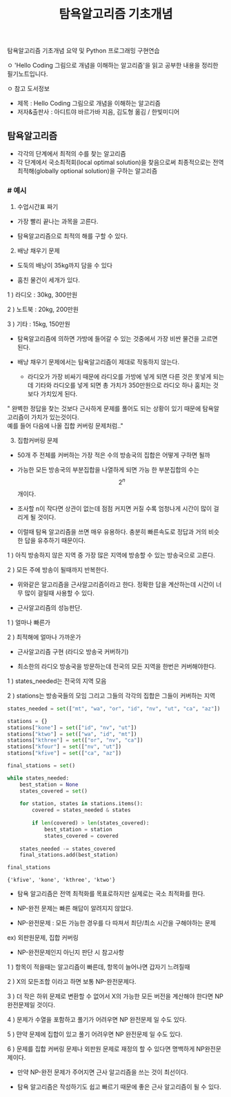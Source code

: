 ﻿---
layout: post
title: "탐욕알고리즘 기초개념"
tags: [Python, 자료구조 알고리즘]
comments: true
---

탐욕알고리즘 기초개념 요약 및 Python 프로그래밍 구현연습

ㅇ 'Hello Coding 그림으로 개념을 이해하는 알고리즘'을 읽고 공부한 내용을 정리한 필기노트입니다.

ㅇ 참고 도서정보
- 제목 : Hello Coding 그림으로 개념을 이해하는 알고리즘
- 저자&출판사 : 아디트야 바르가바 지음, 김도형 옮김 / 한빛미디어

## 탐욕알고리즘

- 각각의 단계에서 최적의 수를 찾는 알고리즘
- 각 단계에서 국소최적회(local optimal solution)을 찾음으로써 최종적으로는 전역 최적해(globally optional solution)을 구하는 알고리즘

### # 예시

1. 수업시간표 짜기

- 가장 빨리 끝나는 과목을 고른다. 

- 탐욕알고리즘으로 최적의 해를 구할 수 있다.
   
   
2. 배낭 채우기 문제

- 도둑의 배낭이 35kg까지 담을 수 있다

- 훔친 물건이 세개가 있다.

1 ) 라디오 : 30kg, 300만원

2 ) 노트북 : 20kg, 200만원

3 ) 기타 : 15kg, 150만원

- 탐욕알고리즘에 의하면 가방에 들어갈 수 있는 것중에서 가장 비싼 물건을 고르면 된다.

- 배낭 채우기 문제에서는 탐욕알고리즘이 제대로 작동하지 않는다.
   - 라디오가 가장 비싸기 때문에 라디오를 가방에 넣게 되면 다른 것은 못넣게 되는데 기타와 라디오를 넣게 되면 총 가치가 350만원으로 라디오 하나 훔치는 것 보다 가치있게 된다.
       
       
" 완벽한 정답을 찾는 것보다 근사하게 문제를 풀어도 되는 상황이 있기 때문에 탐욕알고리즘이 가치가 있는것이다.       
  예를 들어 다음에 나올 집합 커버링 문제처럼.."
  
  
3. 집합커버링 문제

- 50개 주 전체를 커버하는 가장 적은 수의 방송국의 집합은 어떻게 구하면 될까
   
- 가능한 모든 방송국의 부분집합을 나열하게 되면 가능 한 부분집합의 수는 $$\ 2^n $$개이다.
   
- 조사할 n이 작다면 상관이 없는데 점점 커지면 커질 수록 엄청나게 시간이 많이 걸리게 될 것이다.
   
- 이럴때 탐욕 알고리즘을 쓰면 매우 유용하다. 충분히 빠른속도로 정답과 거의 비슷한 답을 유추하기 때문이다.

1 ) 아직 방송하지 않은 지역 중 가장 많은 지역에 방송할 수 있는 방송국으로 고른다.

2 ) 모든 주에 방송이 될때까지 반복한다.

- 위와같은 알고리즘을 근사알고리즘이라고 한다. 정확한 답을 계산하는데 시간이 너무 많이 걸릴때 사용할 수 있다.

- 근사알고리즘의 성능판단.

1 ) 얼마나 빠른가

2 ) 최적해에 얼마나 가까운가

- 근사알고리즘 구현 (라디오 방송국 커버하기)

- 최소한의 라디오 방송국을 방문하는데 전국의 모든 지역을 한번은 커버해야한다.

1 ) states_needed는 전국의 지역 모음
   
2 ) stations는 방송국들의 모임 그리고 그들의 각각의 집합은 그들이 커버하는 지역


```python
states_needed = set(["mt", "wa", "or", "id", "nv", "ut", "ca", "az"])

stations = {}
stations["kone"] = set(["id", "nv", "ut"])
stations["ktwo"] = set(["wa", "id", "mt"])
stations["kthree"] = set(["or", "nv", "ca"])
stations["kfour"] = set(["nv", "ut"])
stations["kfive"] = set(["ca", "az"])

final_stations = set()

while states_needed:
    best_station = None
    states_covered = set()
    
    for station, states in stations.items():
        covered = states_needed & states
        
        if len(covered) > len(states_covered):
            best_station = station
            states_covered = covered
            
    states_needed -= states_covered
    final_stations.add(best_station)

final_stations
```




    {'kfive', 'kone', 'kthree', 'ktwo'}



- 탐욕 알고리즘은 전역 최적화를 목표로하지만 실제로는 국소 최적화를 한다.


- NP-완전 문제는 빠른 해답이 알려지지 않았다.


- NP-완전문제 : 모든 가능한 경우를 다 따져서 최단/최소 시간을 구해야하는 문제

ex) 외판원문제, 집합 커버링
    
    
- NP-완전문제인지 아닌지 판단 시 참고사항
    
1 ) 항목이 적을때는 알고리즘이 빠른데, 항목이 늘어나면 갑자기 느려질때
    
2 ) X의 모든조합 이라고 하면 보통 NP-완전문제다.
    
3 ) 더 작은 하위 문제로 변환할 수 없어서 X의 가능한 모든 버전을 계산해야 한다면 NP완전문제일 것이다.
    
4 ) 문제가 수열을 포함하고 풀기가 어려우면 NP 완전문제 일 수도 있다.
    
5 ) 먄약 문제에 집합이 있고 풀기 어려우면 NP 완전문제 일 수도 있다.
    
6 ) 문제를 집합 커버링 문제나 외판원 문제로 재정의 할 수 있다면 명백하게 NP완전문제이다.
    
    
- 만약 NP-완전 문제가 주어지면 근사 알고리즘을 쓰는 것이 최선이다.


- 탐욕 알고리즘은 작성하기도 쉽고 빠르기 때문에 좋은 근사 알고리즘이 될 수 있다.
